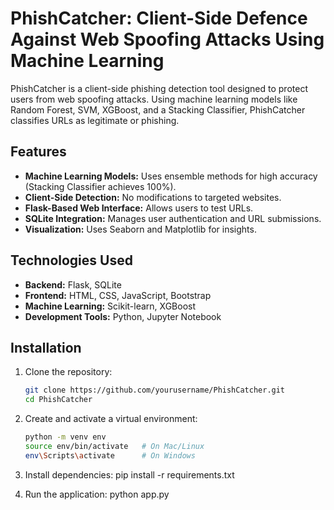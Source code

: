 # PhishCatcher: Client-Side Defence Against Web Spoofing Attacks Using Machine Learning

PhishCatcher is a client-side phishing detection tool designed to protect users from web spoofing attacks. Using machine learning models like Random Forest, SVM, XGBoost, and a Stacking Classifier, PhishCatcher classifies URLs as legitimate or phishing.

## Features
- **Machine Learning Models:** Uses ensemble methods for high accuracy (Stacking Classifier achieves 100%).
- **Client-Side Detection:** No modifications to targeted websites.
- **Flask-Based Web Interface:** Allows users to test URLs.
- **SQLite Integration:** Manages user authentication and URL submissions.
- **Visualization:** Uses Seaborn and Matplotlib for insights.

## Technologies Used
- **Backend:** Flask, SQLite
- **Frontend:** HTML, CSS, JavaScript, Bootstrap
- **Machine Learning:** Scikit-learn, XGBoost
- **Development Tools:** Python, Jupyter Notebook

## Installation
1. Clone the repository:
   ```bash
   git clone https://github.com/yourusername/PhishCatcher.git
   cd PhishCatcher
   
2. Create and activate a virtual environment:
   ```bash
   python -m venv env
   source env/bin/activate   # On Mac/Linux
   env\Scripts\activate      # On Windows

3. Install dependencies:
   pip install -r requirements.txt


4. Run the application:
  python app.py

